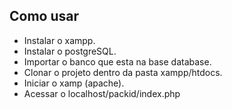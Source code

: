 ## Como usar

- Instalar o xampp.
- Instalar o postgreSQL.
- Importar o banco que esta na base database.
- Clonar o projeto dentro da pasta xampp/htdocs.
- Iniciar o xamp  (apache).
- Acessar o localhost/packid/index.php
